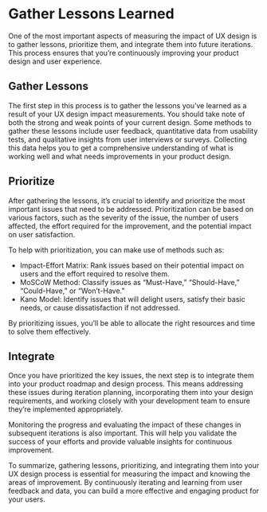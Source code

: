 # Gather Lessons Learned

One of the most important aspects of measuring the impact of UX design is to gather lessons, prioritize them, and integrate them into future iterations. This process ensures that you’re continuously improving your product design and user experience.

## Gather Lessons

The first step in this process is to gather the lessons you’ve learned as a result of your UX design impact measurements. You should take note of both the strong and weak points of your current design. Some methods to gather these lessons include user feedback, quantitative data from usability tests, and qualitative insights from user interviews or surveys. Collecting this data helps you to get a comprehensive understanding of what is working well and what needs improvements in your product design.

## Prioritize

After gathering the lessons, it’s crucial to identify and prioritize the most important issues that need to be addressed. Prioritization can be based on various factors, such as the severity of the issue, the number of users affected, the effort required for the improvement, and the potential impact on user satisfaction.

To help with prioritization, you can make use of methods such as:

- Impact-Effort Matrix: Rank issues based on their potential impact on users and the effort required to resolve them.
- MoSCoW Method: Classify issues as “Must-Have,” “Should-Have,” “Could-Have,” or “Won’t-Have.”
- Kano Model: Identify issues that will delight users, satisfy their basic needs, or cause dissatisfaction if not addressed.

By prioritizing issues, you’ll be able to allocate the right resources and time to solve them effectively.

## Integrate

Once you have prioritized the key issues, the next step is to integrate them into your product roadmap and design process. This means addressing these issues during iteration planning, incorporating them into your design requirements, and working closely with your development team to ensure they’re implemented appropriately.

Monitoring the progress and evaluating the impact of these changes in subsequent iterations is also important. This will help you validate the success of your efforts and provide valuable insights for continuous improvement.

To summarize, gathering lessons, prioritizing, and integrating them into your UX design process is essential for measuring the impact and knowing the areas of improvement. By continuously iterating and learning from user feedback and data, you can build a more effective and engaging product for your users.
